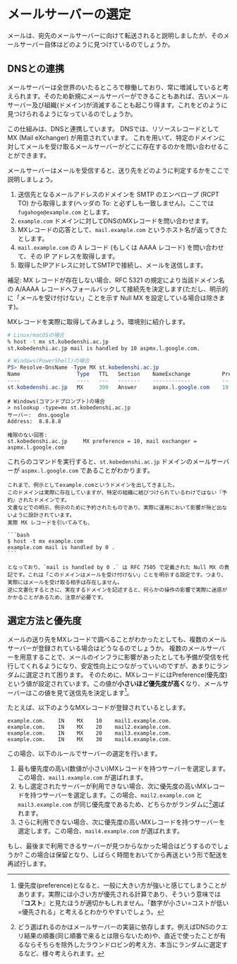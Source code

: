 # メールサーバーの選定

メールは、宛先のメールサーバーに向けて転送されると説明しましたが、そのメールサーバー自体はどのように見つけているのでしょうか。

## DNSとの連携

メールサーバーは全世界のいたるところで稼働しており、常に増減していると考えられます。そのため新規にメールサーバーができることもあれば、古いメールサーバー及び組織(ドメイン)が消滅することも起こり得ます。これをどのように見つけられるようになっているのでしょうか。

この仕組みは、DNSと連携しています。
DNSでは、リソースレコードとして MX (Mail eXchanger) が用意されています。
これを用いて、特定のドメインに対してメールを受け取るメールサーバーがどこに存在するのかを問い合わせることができます。

メールサーバーはメールを受信すると、送り先をどのように判定するかをここで説明しましょう。

1. 送信先となるメールアドレスのドメインを SMTP のエンベロープ (RCPT TO) から取得します(ヘッダの To: と必ずしも一致しません)。ここでは `fugahoge@example.com` とします。
2. `example.com` ドメインに対してDNSのMXレコードを問い合わせます。
3. MXレコードの応答として、`mail.example.com` というホスト名が返ってきたとします。
4. `mail.example.com` の A レコード (もしくは AAAA レコード) を問い合わせて、その IP アドレスを取得します。
5. 取得したIPアドレスに対してSMTPで接続し、メールを送信します。

補足: MX レコードが存在しない場合、RFC 5321 の規定により当該ドメイン名の A/AAAA レコードへフォールバックして接続先を決定します(ただし、明示的に「メールを受け付けない」ことを示す Null MX を設定している場合は除きます)。

MXレコードを実際に取得してみましょう。環境別に紹介します。

```bash
# Linux/macOSの場合
% host -t mx st.kobedenshi.ac.jp
st.kobedenshi.ac.jp mail is handled by 10 aspmx.l.google.com.
```

```powershell
# Windows(PowerShell)の場合
PS> Resolve-DnsName -Type MX st.kobedenshi.ac.jp
Name                  Type   TTL   Section    NameExchange          Preference
----                  ----   ---   -------    ------------          ----------
st.kobedenshi.ac.jp   MX     300   Answer     aspmx.l.google.com    10
```

```console
# Windows(コマンドプロンプト)の場合
> nslookup -type=mx st.kobedenshi.ac.jp
サーバー:  dns.google
Address:  8.8.8.8

権限のない回答:
st.kobedenshi.ac.jp     MX preference = 10, mail exchanger = aspmx.l.google.com
```

これらのコマンドを実行すると、`st.kobedenshi.ac.jp` ドメインのメールサーバーが `aspmx.l.google.com` であることがわかります。

````{note}
これまで、例示としてexample.comというドメインを出してきました。
このドメインは実際に存在していますが、特定の組織に結びつけられているわけではない『予約』されたドメインです。
文書などでの明示、例示のために予約されたものであり、実際に運用において影響が殆ど出ないように設計されています。
実際 MX レコードを引いてみても、

```bash
$ host -t mx example.com
example.com mail is handled by 0 .
```

となっており、`mail is handled by 0 .` は RFC 7505 で定義された Null MX の表記です。これは「このドメインはメールを受け付けない」ことを明示する設定です。つまり、実際にはメールを受け取る相手は存在しません。
逆に文書化するときに、実在するドメインを記述すると、何らかの操作の影響で実際に迷惑がかかることがあるため、注意が必要です。

````

## 選定方法と優先度

メールの送り先をMXレコードで調べることがわかったとしても、複数のメールサーバーが登録されている場合はどうなるのでしょうか。
複数のメールサーバーを用意することで、メールのインフラに影響があったとしても予備が受信を代行してくれるようになり、安定性向上につながっていいのですが、あまりにランダムに選定されて困ります。
そのために、MXレコードにはPreference(優先度)という値が設定されています。この値が**小さいほど優先度が高く**なり、メールサーバーはこの値を見て送信先を決定します[^cost]。

[^cost]: 優先度(preference)となると、一般に大きい方が強いと感じてしまうことがあります。実際には小さい方が優先される計算であり、そういう意味では『**コスト**』と見たほうが適切かもしれません。「数字が小さい=コストが低い=優先される」と考えるとわかりやすいでしょう。

たとえば、以下のようなMXレコードが登録されているとします。

```text
example.com.    IN    MX    10    mail1.example.com.
example.com.    IN    MX    20    mail2.example.com.
example.com.    IN    MX    20    mail3.example.com.
example.com.    IN    MX    30    mail4.example.com.
```

この場合、以下のルールでサーバーの選定を行います。

1. 最も優先度の高い(数値が小さい)MXレコードを持つサーバーを選定します。この場合、`mail1.example.com` が選ばれます。
2. もし選定されたサーバーが利用できない場合、次に優先度の高いMXレコードを持つサーバーを選定します。この場合、`mail2.example.com` と `mail3.example.com` が同じ優先度であるため、どちらかがランダムに[^rand]選ばれます。
3. さらに利用できない場合、次に優先度の高いMXレコードを持つサーバーを選定します。この場合、`mail4.example.com` が選ばれます。

[^rand]: どう選ばれるのかはメールサーバーの実装に依存します。例えばDNSのクエリ結果の順番(同じ順番で来るとは限らないため)や、直近で使ったことが有るならそちらを除外したラウンドロビン的考え方、本当にランダムに選定するなど、様々考えられます。

もし、最後まで利用できるサーバーが見つからなかった場合はどうするのでしょうか?
この場合は保留となり、しばらく時間をおいてから再送という形で配送を再試行します。
